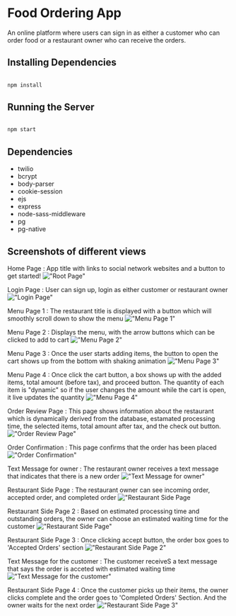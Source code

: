 # Food Ordering App

An online platform where users can sign in as either a customer who can order food or a restaurant owner who can receive the orders.

## Installing Dependencies

```sh

npm install

```

## Running the Server

```sh

npm start

```

## Dependencies

* twilio
* bcrypt
* body-parser
* cookie-session
* ejs
* express
* node-sass-middleware
* pg
* pg-native


## Screenshots of different views
Home Page
: App title with links to social network websites and a button to get started!
!["Root Page"](https://github.com/edison-cy-yang/food-ordering-app/blob/master/Img-for-README/Home%20Page.png?raw=true)

Login Page
: User can sign up, login as either customer or restaurant owner
!["Login Page"](https://github.com/edison-cy-yang/food-ordering-app/blob/master/Img-for-README/Login%20Page.png?raw=true)

Menu Page 1
: The restaurant title is displayed with a button which will smoothly scroll down to show the menu
!["Menu Page 1"](https://github.com/edison-cy-yang/food-ordering-app/blob/master/Img-for-README/Menu%20Page%201.png?raw=true)

Menu Page 2
: Displays the menu, with the arrow buttons which can be clicked to add to cart
!["Menu Page 2"](https://github.com/edison-cy-yang/food-ordering-app/blob/master/Img-for-README/Menu%20Page%202.png?raw=true)

Menu Page 3
: Once the user starts adding items, the button to open the cart shows up from the bottom with shaking animation
!["Menu Page 3"](https://github.com/edison-cy-yang/food-ordering-app/blob/master/Img-for-README/Start%20Cart.png?raw=true)

Menu Page 4
: Once click the cart button, a box shows up with the added items, total amount (before tax), and proceed button. The quantity of each item is "dynamic" so if the user changes the amount while the cart is open, it live updates the quantity
!["Menu Page 4"](https://github.com/edison-cy-yang/food-ordering-app/blob/master/Img-for-README/Open%20Cart.png?raw=true)

Order Review Page
: This page shows information about the restaurant which is dynamically derived from the database, estamated processing time, the selected items, total amount after tax, and the check out button.
!["Order Review Page"](https://github.com/edison-cy-yang/food-ordering-app/blob/master/Img-for-README/Order%20Review.png?raw=true)

Order Confirmation
: This page confirms that the order has been placed
!["Order Confirmation"](https://github.com/edison-cy-yang/food-ordering-app/blob/master/Img-for-README/Thank%20You%20Page.png?raw=true)

Text Message for owner
: The restaurant owner receives a text message that indicates that there is a new order
!["Text Message for owner"](https://github.com/edison-cy-yang/food-ordering-app/blob/master/Img-for-README/Text%20for%20Owner.jpeg?raw=true)

Restaurant Side Page
: The restaurant owner can see incoming order, accepted order, and completed order
!["Restaurant Side Page](https://github.com/edison-cy-yang/food-ordering-app/blob/master/Img-for-README/Restaurant%20Page.png?raw=true)

Restaurant Side Page 2
: Based on estimated processing time and outstanding orders, the owner can choose an estimated waiting time for the customer
!["Restaurant Side Page"](https://github.com/edison-cy-yang/food-ordering-app/blob/master/Img-for-README/Select%20Time.png?raw=true)

Restaurant Side Page 3
: Once clicking accept button, the order box goes to 'Accepted Orders' section
!["Restaurant Side Page 2"](https://github.com/edison-cy-yang/food-ordering-app/blob/master/Img-for-README/Accept%20Order.png?raw=true)

Text Message for the customer
: The customer receiveS a text message that says the order is acceted with estimated waiting time
!["Text Message for the customer"](https://github.com/edison-cy-yang/food-ordering-app/blob/master/Img-for-README/Text%20for%20customer.jpeg?raw=true)

Restaurant Side Page 4
: Once the customer picks up their items, the owner clicks complete and the order goes to 'Completed Orders' Section. And the owner waits for the next order
!["Restaurant Side Page 3"](https://github.com/edison-cy-yang/food-ordering-app/blob/master/Img-for-README/Completed.png?raw=true)

